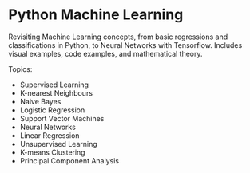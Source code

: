 # Python Machine Learning

Revisiting Machine Learning concepts, from basic regressions and classifications in Python, to Neural Networks with Tensorflow. Includes visual examples, code examples, and mathematical theory.

Topics:
- Supervised Learning
- K-nearest Neighbours
- Naive Bayes
- Logistic Regression
- Support Vector Machines
- Neural Networks
- Linear Regression
- Unsupervised Learning
- K-means Clustering
- Principal Component Analysis
